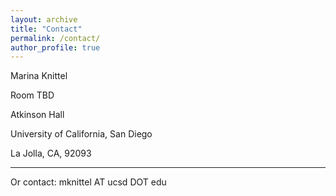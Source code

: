 ```yaml
---
layout: archive
title: "Contact"
permalink: /contact/
author_profile: true
---
```


Marina Knittel

Room TBD

Atkinson Hall

University of California, San Diego

La Jolla, CA, 92093

---


Or contact: mknittel AT ucsd DOT edu
